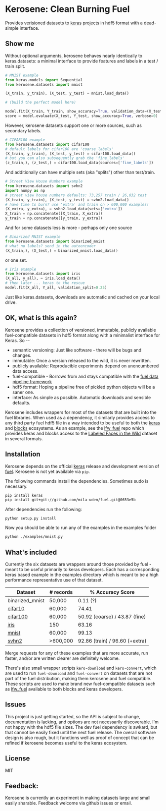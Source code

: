 # Kerosene: Clean Burning Fuel

Provides verisioned datasets to [keras](https://github.com/fchollet/keras) projects in hdf5 format with a dead-simple interface.

## Show me

Without optional arguments, kerosene behaves nearly identically to keras.datasets: a minimal interface to provide features and labels in a test / train split.

```python
# MNIST example
from keras.models import Sequential
from kerosene.datasets import mnist

(X_train, y_train), (X_test, y_test) = mnist.load_data()

# (build the perfect model here)

model.fit(X_train, Y_train, show_accuracy=True, validation_data=(X_test, Y_test))
score = model.evaluate(X_test, Y_test, show_accuracy=True, verbose=0)
```

However, kerosene datasets support one or more sources, such as secondary labels.

```python
# CIFAR100 example
from kerosene.datasets import cifar100
# default labels for cifar100 are 'coarse_labels'
(X_train, y_train), (X_test, y_test) = cifar100.load_data()
# but you can also subsequently grab the 'fine_labels'
(z_train,), (z_test,) = cifar100.load_data(sources=['fine_labels'])
```

And additionally can have multiple sets (aka "splits") other than test/train.

```python
# Street View House Numbers example
from kerosene.datasets import svhn2
import numpy as np
# street view house numbers defaults: 73,257 train / 26,032 test
(X_train, y_train), (X_test, y_test) = svhn2.load_data()
# have time to burn? use 'extra' and train on > 600,000 examples!
(X_extra, y_extra), = svhn2.load_data(sets=['extra'])
X_train = np.concatenate([X_train, X_extra])
y_train = np.concatenate([y_train, y_extra])
```

And for some datasets less is more - perhaps only one source

```python
# Binarized MNIST example
from kerosene.datasets import binarized_mnist
# what no labels? send in the autoencoder
(X_train,), (X_test,) = binarized_mnist.load_data()
```

or one set.

```python
# Iris example
from kerosene.datasets import iris
(X_all, y_all), = iris.load_data()
# then later ... keras to the rescue
model.fit(X_all, Y_all, validation_split=0.25)
```

Just like keras.datasets, downloads are automatic and cached on your local drive.

## OK, what is this again?

Kerosene provides a collection of versioned, immutable, publicly available fuel-compatible datasets in hdf5 format along with a minimalist interface for Keras. So --

  * semantic versioning: Just like software - there will be bugs and changes. 
  * immutable: Once a version released to the wild, it is never rewritten.
  * publicly available: Reproducible experiments depend on unencumbered data access.
  * fuel-compatible - Borrows from and stays compatible with the [fuel data pipeline framework](https://github.com/mila-udem/fuel)
  * hdf5 format: Hoping a pipeline free of pickled python objects will be a saner one.
  * interface: As simple as possible. Automatic downloads and sensible defaults.

Kerosene includes wrappers for most of the datasets that are built into the fuel libraries.
When used as a dependency, it similarly provides access to any third party fuel hdf5 file in a way
intended to be useful to both the [keras](https://github.com/fchollet/keras) and [blocks](https://github.com/mila-udem/blocks) ecosystems. As an example, see
the [lfw_fuel](https://github.com/dribnet/lfw_fuel) repo which provides keras and blocks
access to the [Labeled Faces in the Wild](http://vis-www.cs.umass.edu/lfw/) dataset in several formats.

## Installation

Kerosene depends on the official [keras](https://github.com/fchollet/keras/) release and development version of [fuel](https://github.com/mila-udem/fuel). Kerosene is not yet available via `pip`.

The following commands install the dependencies. Sometimes sudo is necessary.

```bash
pip install keras
pip install git+git://github.com/mila-udem/fuel.git@0653e5b

```

After dependencies run the following:

```
python setup.py install
```

Now you should be able to run any of the examples in the examples folder

```bash
python ./examples/mnist.py
```

## What's included

Currently the six datasets are wrappers around those provided by fuel - meant to be useful primarily to keras developers. Each has a corresponding
keras based example in the examples directory which is meant to be a high performance representative use of that
dataset.

| Dataset | # records | % Accuracy Score |
|---------|-------------------|-----------------|
| binarized_mnist | 50,000    |     0.11 (?)    |
| [cifar10](http://www.cs.toronto.edu/~kriz/cifar.html)         | 60,000    |     74.41       |
| [cifar100](http://www.cs.toronto.edu/~kriz/cifar.html)        | 60,000    |  50.92 (coarse) / 43.87 (fine) |
| [iris](https://en.wikipedia.org/wiki/Iris_flower_data_set)            |    150    |     63.16       |
| [mnist](http://yann.lecun.com/exdb/mnist/)           | 60,000    |     99.13       |
| [svhn2](http://ufldl.stanford.edu/housenumbers/)       | >600,000  |  92.86 (train) / 96.60 (+extra) |

Merge requests for any of these examples that are more accurate, run faster, and/or are written clearer are
definitely welcome.

There's also small wrapper scripts `kero-download` and `kero-convert`, which are used to run `fuel-download`
and `fuel-convert` on datasets that are not part of the fuel distribution, making them kerosene and fuel compatible. These scripts are used to make brand new fuel-compatible datasets such as [lfw_fuel](https://github.com/dribnet/lfw_fuel) available to both blocks and keras developers.


## Issues

This project is just getting started, so the API is subject to change, documentation is lacking, and options are not necessarily discoverable. I'm not happy with the hdf5 file sizes. The dev fuel dependency is awkard,
but that cannot be easily fixed until the next fuel release. The overall software design is also rough, but it functions well as proof of concept that can be refined if kerosene becomes useful to the keras ecosystem.

## License

MIT

## Feedback:

Kerosene is currently an experiment in making datasets large and small easily sharable. Feedback welcome via github issues or email.
